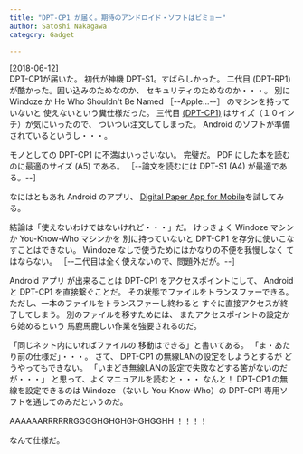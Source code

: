 ```yaml
---
title: "DPT-CP1 が届く。期待のアンドロイド・ソフトはビミョー"
author: Satoshi Nakagawa
category: Gadget

---
```


[2018-06-12]  
 DPT-CP1が届いた。
初代が神機 DPT-S1。すばらしかった。
二代目 (DPT-RP1) が酷かった。囲い込みのためなのか、
セキュリティのためなのか・・・。
別に Windoze か He Who Shouldn't Be Named
［--Apple...--］  のマシンを持っていないと
使えないという糞仕様だった。
三代目
[(DPT-CP1)](https://www.sony.jp/digital-paper/products/DPT-CP1/) はサイズ（１０インチ）が気にいったので、
ついつい注文してしまった。
Android のソフトが準備されているというし・・・。

 モノとしての DPT-CP1 に不満はいっさいない。
完璧だ。
PDF にした本を読むのに最適のサイズ (A5) である。
［--論文を読むには DPT-S1 (A4) が最適である。--］

 なにはともあれ Android のアプリ、
[Digital Paper App for Mobile](https://www.sony.jp/digital-paper/apl/dpa-m.html)を試してみる。

 結論は「使えないわけではないけれど・・・」だ。
けっきょく Windoze マシンか You-Know-Who マシンかを
別に持っていないと
DPT-CP1 を存分に使いこなすことはできない。
Windoze なしで使うためにはかなりの不便を我慢しなく
てはならない。
［--二代目は全く使えないので、問題外だが。--］

<!--more-->

 Android アプリ が出来ることは
DPT-CP1 をアクセスポイントにして、
Android と DPT-CP1 を直接繋ぐことだ。
その状態でファイルをトランスファーできる。
ただし、一本のファイルをトランスファーし終わると
すぐに直接アクセスが終了してしまう。
別のファイルを移すためには、
またアクセスポイントの設定から始めるという
馬鹿馬鹿しい作業を強要されるのだ。

 「同じネット内にいればファイルの
移動はできる」と書いてある。
「ま・あたり前の仕様だ」・・・。
さて、
DPT-CP1 の無線LANの設定をしようとするが
どうやってもできない。
「いまどき無線LANの設定で失敗などする筈がないのだ
が・・・」
と思って、よくマニュアルを読むと・・・
なんと！
DPT-CP1 の無線を設定できるのは
Windoze （ないし You-Know-Who）の
DPT-CP1 専用ソフトを通してのみだというのだ。

 AAAAAARRRRRRGGGGHGHGHGHGHGGHH ！！！！

 なんて仕様だ。


